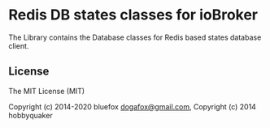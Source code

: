 # Redis DB states classes for ioBroker
The Library contains the Database classes for Redis based states database client.

## License
The MIT License (MIT)

Copyright (c) 2014-2020 bluefox <dogafox@gmail.com>,
Copyright (c) 2014      hobbyquaker
